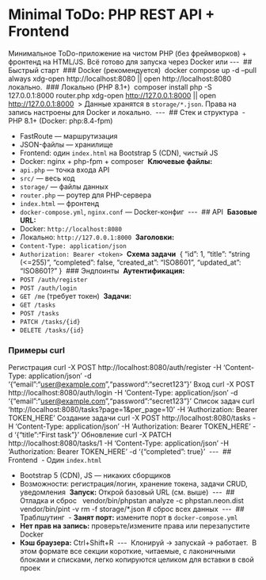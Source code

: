 # Minimal ToDo: PHP REST API + Frontend
Минимальное ToDo-приложение на чистом PHP (без фреймворков) + фронтенд на HTML/JS. Всё готово для запуска через Docker или ---
 ## Быстрый старт
 ### Docker (рекомендуется)
 docker compose up -d –pull always xdg-open http://localhost:8080 || open http://localhost:8080
локально.
 ### Локально (PHP 8.1+)
 composer install php -S 127.0.0.1:8000 router.php xdg-open http://127.0.0.1:8000 || open http://127.0.0.1:8000 
 > Данные хранятся в `storage/*.json`. Права на запись настроены для Docker и локально.
 ---
 ## Cтек и структура
 - PHP 8.1+ (Docker: php:8.4-fpm)
- FastRoute — маршрутизация
- JSON-файлы — хранилище
- Frontend: один `index.html` на Bootstrap 5 (CDN), чистый JS
- Docker: nginx + php-fpm + composer
 **Ключевые файлы:**
- `api.php` — точка входа API
- `src/` — весь код
- `storage/` — файлы данных
- `router.php` — роутер для PHP-сервера
- `index.html` — фронтенд
- `docker-compose.yml`, `nginx.conf` — Docker-конфиг 
 ---
 ## API
 **Базовые URL:**
- Docker: `http://localhost:8080`
- Локально: `http://127.0.0.1:8000`
 **Заголовки:**
- `Content-Type: application/json`
- `Authorization: Bearer <token>`
 **Схема задачи**
 { “id”: 1, “title”: “string (<=255)”, “completed”: false, “created_at”: “ISO8601”, “updated_at”: “ISO8601?” } 
 ### Эндпоинты
 **Аутентификация:**
- `POST /auth/register`
- `POST /auth/login`
- `GET /me` (требует токен)
 **Задачи:**
- `GET /tasks`
- `POST /tasks`
- `PATCH /tasks/{id}`
- `DELETE /tasks/{id}`
### Примеры curl

Регистрация
curl -X POST http://localhost:8080/auth/register -H ‘Content-Type: application/json’ -d ‘{“email”:“user@example.com”,“password”:“secret123”}’
Вход
curl -X POST http://localhost:8080/auth/login -H ‘Content-Type: application/json’ -d ‘{“email”:“user@example.com”,“password”:“secret123”}’
Список задач
curl ‘http://localhost:8080/tasks?page=1&per_page=10’ -H ‘Authorization: Bearer TOKEN_HERE’
Создание задачи
curl -X POST http://localhost:8080/tasks -H ‘Content-Type: application/json’ -H ‘Authorization: Bearer TOKEN_HERE’ -d ‘{“title”:“First task”}’
Обновление
curl -X PATCH http://localhost:8080/tasks/1 -H ‘Content-Type: application/json’ -H ‘Authorization: Bearer TOKEN_HERE’ -d ‘{“completed”: true}’ 
 ---
 ## Frontend
 - Один `index.html`
- Bootstrap 5 (CDN), JS — никаких сборщиков
- Возможности: регистрация/логин, хранение токена, задачи CRUD, уведомления
 **Запуск:**
  Открой базовый URL (см. выше)
 ---
 ## Отладка и сброс
  vendor/bin/phpstan analyze -c phpstan.neon.dist vendor/bin/pint -v rm -f storage/*.json # сброс всех данных 
 ---
 ## Траблшутинг
 - **Занят порт:** измените порт в `docker-compose.yml`
- **Нет прав на запись:** проверьте/измените права или перезапустите Docker
- **Кэш браузера:** Ctrl+Shift+R
 ---
 Клонируй → запускай → работает.
 В этом формате все секции короткие, читаемые, с лаконичными блоками и списками, легко копируются целиком для вставки в свой проек